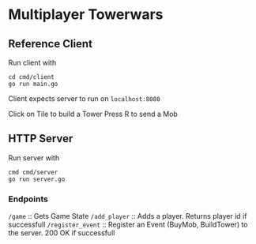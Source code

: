 # Multiplayer Towerwars


## Reference Client
Run client with
``` 
cd cmd/client
go run main.go
``` 

Client expects server to run on `localhost:8080`

Click on Tile to build a Tower
Press R to send a Mob

## HTTP Server
Run server with

``` 
cmd cmd/server
go run server.go
``` 

### Endpoints

`/game` :: Gets Game State
`/add_player` :: Adds a player. Returns player id if successfull
`/register_event` :: Register an Event (BuyMob, BuildTower) to the server. 200 OK if successfull